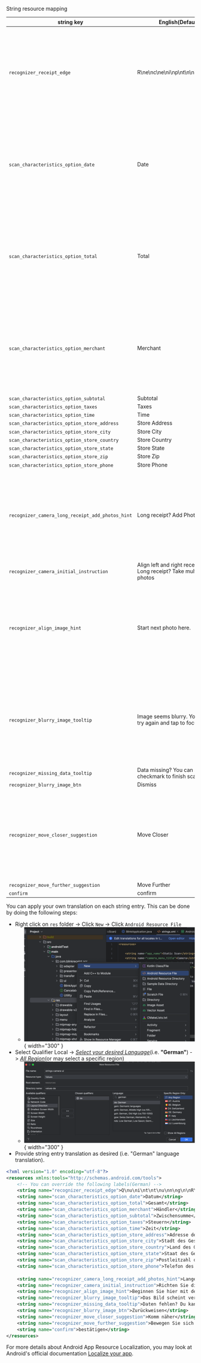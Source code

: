 String resource mapping

| string key                                         | English(Default)                                                          | Preview
|----------------------------------------------------|---------------------------------------------------------------------------|----------------------------------------------------------------------------------|
| `recognizer_receipt_edge`                          | R\ne\nc\ne\ni\np\nt\n\nE\nd\ng\ne                                         | ![](./mkdocs/images/override_labels_blinkreceipt_camera_ui_3.png){ width="300" } |
| `scan_characteristics_option_date`                 | Date                                                                      | ![](./mkdocs/images/override_labels_blinkreceipt_camera_ui_3.png){ width="300" } |
| `scan_characteristics_option_total`                | Total                                                                     | ![](./mkdocs/images/override_labels_blinkreceipt_camera_ui_3.png){ width="300" } |
| `scan_characteristics_option_merchant`             | Merchant                                                                  | ![](./mkdocs/images/override_labels_blinkreceipt_camera_ui_3.png){ width="300" } |
| `scan_characteristics_option_subtotal`             | Subtotal                                                                  |                                                                                  |
| `scan_characteristics_option_taxes`                | Taxes                                                                  |                                                                                  |
| `scan_characteristics_option_time`                 | Time                                                                  |                                                                                  |
| `scan_characteristics_option_store_address`        | Store Address                                                                  |                                                                                  |
| `scan_characteristics_option_store_city`           | Store City                                                                  |                                                                                  |
| `scan_characteristics_option_store_country`        | Store Country                                                                  |                                                                                  |
| `scan_characteristics_option_store_state`          | Store State                                                                  |                                                                                  |
| `scan_characteristics_option_store_zip`            | Store Zip                                                                  |                                                                                  |
| `scan_characteristics_option_store_phone`          | Store Phone                                                                  |                                                                                  |
| `recognizer_camera_long_receipt_add_photos_hint`   | Long receipt? Add Photos.                                                 | ![](./mkdocs/images/override_labels_blinkreceipt_camera_ui_4.png){ width="300" } |
| `recognizer_camera_initial_instruction`            | Align left and right receipt edge.<br/>Long receipt? Take multiple photos |                                                                                  |
| `recognizer_align_image_hint`                      | Start next photo here.                                                    | ![](./mkdocs/images/override_labels_blinkreceipt_camera_ui_6.png){ width="300" } |
| `recognizer_blurry_image_tooltip`                  | Image seems blurry. You can<br/>try again and tap to focus.               | ![](./mkdocs/images/override_labels_blinkreceipt_camera_ui_3.png){ width="300" } |
| `recognizer_missing_data_tooltip`                  | Data missing? You can still hit<br/>checkmark to finish scan              |                                                                                  |
| `recognizer_blurry_image_btn`                      | Dismiss                                                                   |                                                                                  |
| `recognizer_move_closer_suggestion`                | Move Closer                                                               | ![](./mkdocs/images/override_labels_blinkreceipt_camera_ui_5.png){ width="300" } |
| `recognizer_move_further_suggestion`               | Move Further                                                              |                                                                                  |
| `confirm`                                          | confirm                                                                   |                                                                                  |


You can apply your own translation on each string entry. This can be done by doing the following steps:

- Right click on `res` folder -> Click `New` -> Click `Android Resource File`
    - ![](./mkdocs/images/override_labels_blinkreceipt_camera_ui_1.png){ width="300" }
- Select Qualifier Local -> <i><u>Select your desired Language</i></u>(i.e. <b>"German"</b>) -> <i><u>All Region</i></u>(or may select a specific region)
    - ![](./mkdocs/images/override_labels_blinkreceipt_camera_ui_2.png){ width="300" }
- Provide string entry translation as desired (i.e. "German" language translation).
```xml
<?xml version="1.0" encoding="utf-8"?>
<resources xmlns:tools="http://schemas.android.com/tools">
    <!-- You can override the following labels(German) -->
    <string name="recognizer_receipt_edge">Q\nu\ni\nt\nt\nu\nn\ng\n\nR\na\nn\nd</string>
    <string name="scan_characteristics_option_date">Datum</string>
    <string name="scan_characteristics_option_total">Gesamt</string>
    <string name="scan_characteristics_option_merchant">Händler</string>
    <string name="scan_characteristics_option_subtotal">Zwischensumme</string>
    <string name="scan_characteristics_option_taxes">Steuern</string>
    <string name="scan_characteristics_option_time">Zeit</string>
    <string name="scan_characteristics_option_store_address">Adresse des Geschäfts</string>
    <string name="scan_characteristics_option_store_city">Stadt des Geschäft</string>
    <string name="scan_characteristics_option_store_country">Land des Geschäfts</string>
    <string name="scan_characteristics_option_store_state">Staat des Geschäfts</string>
    <string name="scan_characteristics_option_store_zip">Postleitzahl des Geschäfts</string>
    <string name="scan_characteristics_option_store_phone">Telefon des Geschäfts</string>

    <string name="recognizer_camera_long_receipt_add_photos_hint">Lange Quittung? Fotos hinzufügen.</string>
    <string name="recognizer_camera_initial_instruction">Richten Sie die linke und rechte Bonkante aus.\nLange Quittung? Machen Sie mehrere Fotos</string>
    <string name="recognizer_align_image_hint">Beginnen Sie hier mit dem nächsten Foto.</string>
    <string name="recognizer_blurry_image_tooltip">Das Bild scheint verschwommen zu sein. Du kannst\nVersuchen Sie es erneut und tippen Sie, um zu fokussieren.</string>
    <string name="recognizer_missing_data_tooltip">Daten fehlen? Du kannst immer noch zuschlagen\nMarkieren Sie das Häkchen, um den Scanvorgang abzuschließen</string>
    <string name="recognizer_blurry_image_btn">Zurückweisen</string>
    <string name="recognizer_move_closer_suggestion">Komm näher</string>
    <string name="recognizer_move_further_suggestion">Bewegen Sie sich weiter</string>
    <string name="confirm">bestätigen</string>
</resources>
```


For more details about Android App Resource Localization, you may look at Android's official documentation [Localize your app](https://developer.android.com/guide/topics/resources/localization).
